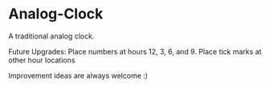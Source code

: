 # Analog-Clock
A traditional analog clock.

Future Upgrades:
Place numbers at hours 12, 3, 6, and 9.
Place tick marks at other hour locations

Improvement ideas are always welcome :)
